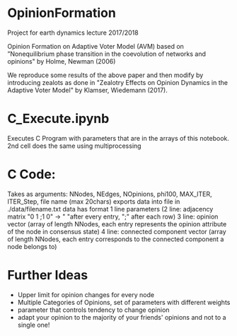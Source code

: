 # OpinionFormation
Project for earth dynamics lecture 2017/2018

Opinion Formation on Adaptive Voter Model (AVM)
based on ”Nonequilibrium phase transition in the
coevolution of networks and opinions" by Holme, Newman (2006)

We reproduce some results of the above paper and then modify by introducing zealots as done in "Zealotry Effects on Opinion Dynamics in the Adaptive Voter Model" by Klamser, Wiedemann (2017).

# C_Execute.ipynb
Executes C Program with parameters that are in the arrays of this notebook.
2nd cell does the same using multiprocessing

# C Code:
Takes as arguments: NNodes, NEdges, NOpinions, phi100, MAX_ITER, ITER_Step, file name (max 20chars)
exports data into file in ./data/filename.txt
data has format
1 line parameters
(2 line: adjacency matrix "0 1 ;1 0" -> " "after every entry, ";" after each row)
3 line: opinion vector (array of length NNodes, each entry represents the opinion attribute of the node in consensus state)
4 line: connected component vector (array of length NNodes, each entry corresponds to the connected component a node belongs to)



# Further Ideas
- Upper limit for opinion changes for every node
- Multiple Categories of Opinions, set of parameters with different weights
- parameter that controls tendency to change opinion
- adapt your opinion to the majority of your friends' opinions and not to a single one!
